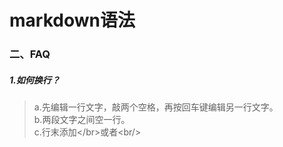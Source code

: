 # markdown语法
### 二、FAQ
##### 1.如何换行？
> a.先编辑一行文字，敲两个空格，再按回车键编辑另一行文字。</br>
> b.两段文字之间空一行。</br>
> c.行末添加</br\>或者<br/\></br>